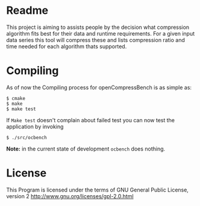# Readme

This project is aiming to assists people by the decision
what compression algorithm fits best for their data
and runtime requirements. For a given input data series
this tool will compress these and lists compression
ratio and time needed for each algorithm thats supported.

# Compiling

As of now the Compiling process for openCompressBench is
as simple as:
```
$ cmake
$ make
$ make test
```

If `Make test` doesn't complain about failed test
you can now test the application by invoking
```
$ ./src/ocbench
```

**Note:** in the current state of development
`ocbench` does nothing.

# License

This Program is licensed under the terms of GNU General Public License, version 2
http://www.gnu.org/licenses/gpl-2.0.html
